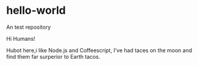 # hello-world
An test repository

Hi Humans!

Hubot here,i like Node.js and Coffeescript,
I've had taces on the moon and find them far surperior to Earth tacos.
